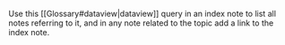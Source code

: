 Use this [[Glossary#dataview|dataview]] query in an index note to list all notes referring to it, and in any note related to the topic add a link to the index note. 